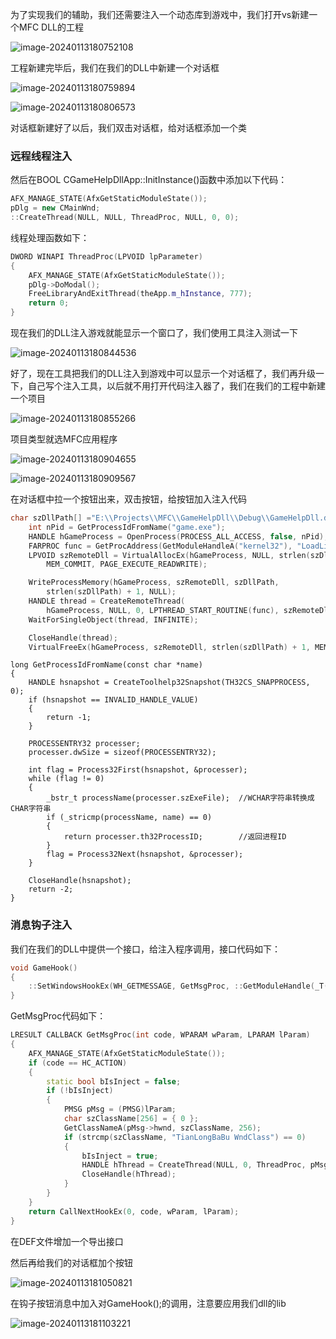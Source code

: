 为了实现我们的辅助，我们还需要注入一个动态库到游戏中，我们打开vs新建一个MFC DLL的工程

![image-20240113180752108](notesimg/image-20240113180752108.png)

工程新建完毕后，我们在我们的DLL中新建一个对话框

![image-20240113180759894](notesimg/image-20240113180759894.png)

![image-20240113180806573](notesimg/image-20240113180806573.png)

对话框新建好了以后，我们双击对话框，给对话框添加一个类

### 远程线程注入

然后在BOOL CGameHelpDllApp::InitInstance()函数中添加以下代码：

```c++
AFX_MANAGE_STATE(AfxGetStaticModuleState());
pDlg = new CMainWnd;
::CreateThread(NULL, NULL, ThreadProc, NULL, 0, 0);
```

线程处理函数如下：

```c++
DWORD WINAPI ThreadProc(LPVOID lpParameter)
{
    AFX_MANAGE_STATE(AfxGetStaticModuleState());
    pDlg->DoModal();
    FreeLibraryAndExitThread(theApp.m_hInstance, 777);
    return 0;
}
```

现在我们的DLL注入游戏就能显示一个窗口了，我们使用工具注入测试一下

![image-20240113180844536](notesimg/image-20240113180844536.png)

好了，现在工具把我们的DLL注入到游戏中可以显示一个对话框了，我们再升级一下，自己写个注入工具，以后就不用打开代码注入器了，我们在我们的工程中新建一个项目

![image-20240113180855266](notesimg/image-20240113180855266.png)

项目类型就选MFC应用程序

![image-20240113180904655](notesimg/image-20240113180904655.png)

![image-20240113180909567](notesimg/image-20240113180909567.png)

在对话框中拉一个按钮出来，双击按钮，给按钮加入注入代码

```c++
char szDllPath[] ="E:\\Projects\\MFC\\GameHelpDll\\Debug\\GameHelpDll.dll";
    int nPid = GetProcessIdFromName("game.exe");
    HANDLE hGameProcess = OpenProcess(PROCESS_ALL_ACCESS, false, nPid);
    FARPROC func = GetProcAddress(GetModuleHandleA("kernel32"), "LoadLibraryA");
    LPVOID szRemoteDll = VirtualAllocEx(hGameProcess, NULL, strlen(szDllPath) + 1,
        MEM_COMMIT, PAGE_EXECUTE_READWRITE);

    WriteProcessMemory(hGameProcess, szRemoteDll, szDllPath,
        strlen(szDllPath) + 1, NULL);
    HANDLE thread = CreateRemoteThread(
        hGameProcess, NULL, 0, LPTHREAD_START_ROUTINE(func), szRemoteDll, 0, NULL);
    WaitForSingleObject(thread, INFINITE);

    CloseHandle(thread);
    VirtualFreeEx(hGameProcess, szRemoteDll, strlen(szDllPath) + 1, MEM_DECOMMIT);
```

```
long GetProcessIdFromName(const char *name)
{
    HANDLE hsnapshot = CreateToolhelp32Snapshot(TH32CS_SNAPPROCESS, 0);
    if (hsnapshot == INVALID_HANDLE_VALUE)
    {
        return -1;
    }

    PROCESSENTRY32 processer;
    processer.dwSize = sizeof(PROCESSENTRY32);

    int flag = Process32First(hsnapshot, &processer);
    while (flag != 0)
    {
        _bstr_t processName(processer.szExeFile);  //WCHAR字符串转换成CHAR字符串
        if (_stricmp(processName, name) == 0)
        {
            return processer.th32ProcessID;        //返回进程ID
        }
        flag = Process32Next(hsnapshot, &processer);
    }

    CloseHandle(hsnapshot);
    return -2;
}
```



### 消息钩子注入

我们在我们的DLL中提供一个接口，给注入程序调用，接口代码如下：

```c++
void GameHook()
{
    ::SetWindowsHookEx(WH_GETMESSAGE, GetMsgProc, ::GetModuleHandle(_T("MemPlugin.dll")), 0);
}
```

GetMsgProc代码如下：

```c++
LRESULT CALLBACK GetMsgProc(int code, WPARAM wParam, LPARAM lParam)
{
    AFX_MANAGE_STATE(AfxGetStaticModuleState());
    if (code == HC_ACTION)
    {
        static bool bIsInject = false;
        if (!bIsInject)
        {
            PMSG pMsg = (PMSG)lParam;
            char szClassName[256] = { 0 };
            GetClassNameA(pMsg->hwnd, szClassName, 256);
            if (strcmp(szClassName, "TianLongBaBu WndClass") == 0)
            {
                bIsInject = true;
                HANDLE hThread = CreateThread(NULL, 0, ThreadProc, pMsg->hwnd, 0, 0);
                CloseHandle(hThread);
            }
        }
    }
    return CallNextHookEx(0, code, wParam, lParam);
}
```

在DEF文件增加一个导出接口

然后再给我们的对话框加个按钮

![image-20240113181050821](notesimg/image-20240113181050821.png)

在钩子按钮消息中加入对GameHook();的调用，注意要应用我们dll的lib

![image-20240113181103221](notesimg/image-20240113181103221.png)